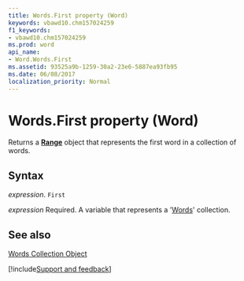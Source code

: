 ```yaml
---
title: Words.First property (Word)
keywords: vbawd10.chm157024259
f1_keywords:
- vbawd10.chm157024259
ms.prod: word
api_name:
- Word.Words.First
ms.assetid: 93525a9b-1259-30a2-23e6-5887ea93fb95
ms.date: 06/08/2017
localization_priority: Normal
---
```



# Words.First property (Word)

Returns a  **[Range](Word.Range.md)** object that represents the first word in a collection of words.


## Syntax

_expression_. `First`

_expression_ Required. A variable that represents a '[Words](Word.words.md)' collection.


## See also


[Words Collection Object](Word.words.md)

[!include[Support and feedback](~/includes/feedback-boilerplate.md)]